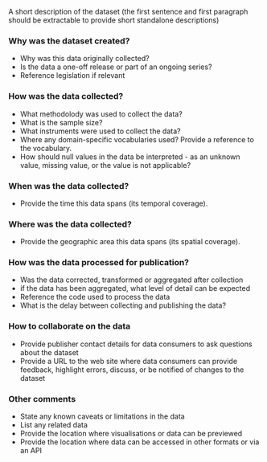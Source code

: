 A short description of the dataset (the first sentence and first paragraph should be extractable to provide short standalone descriptions)

### Why was the dataset created?

- Why was this data originally collected? 
- Is the data a one-off release or part of an ongoing series?
- Reference legislation if relevant

### How was the data collected?

- What methodolody was used to collect the data? 
- What is the sample size?
- What instruments were used to collect the data? 
- Where any domain-specific vocabularies used? Provide a reference to the vocabulary.
- How should null values in the data be interpreted - as an unknown value, missing value, or the value is not applicable?

### When was the data collected?

- Provide the time this data spans (its temporal coverage). 

### Where was the data collected?

- Provide the geographic area this data spans (its spatial coverage). 

### How was the data processed for publication?

- Was the data corrected, transformed or aggregated after collection
- if the data has been aggregated, what level of detail can be expected
- Reference the code used to process the data
- What is the delay between collecting and publishing the data?

### How to collaborate on the data

- Provide publisher contact details for data consumers to ask questions about the dataset
- Provide a URL to the web site where data consumers can provide feedback, highlight errors, discuss, or be notified of changes to  the dataset 

### Other comments

- State any known caveats or limitations in the data
- List any related data
- Provide the location where visualisations or data can be previewed
- Provide the location where data can be accessed in other formats or via an API
